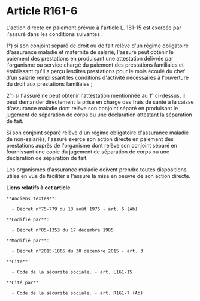 # Article R161-6

L'action directe en paiement prévue à l'article L. 161-15 est exercée par l'assuré dans les conditions suivantes :

1°) si son conjoint séparé de droit ou de fait relève d'un régime obligatoire d'assurance maladie et maternité de salarié,
l'assuré peut obtenir le paiement des prestations en produisant une attestation délivrée par l'organisme ou service chargé du
paiement des prestations familiales et établissant qu'il a perçu lesdites prestations pour le mois écoulé du chef d'un
salarié remplissant les conditions d'activité nécessaires à l'ouverture du droit aux prestations familiales ; 

2°) si l'assuré ne peut obtenir l'attestation mentionnée au 1° ci-dessus, il peut demander directement la prise en charge des
frais de santé à la caisse d'assurance maladie dont relève son conjoint séparé en produisant le jugement de séparation de
corps ou une déclaration attestant la séparation de fait.

Si son conjoint séparé relève d'un régime obligatoire d'assurance maladie de non-salariés, l'assuré exerce son action directe
en paiement des prestations auprès de l'organisme dont relève son conjoint séparé en fournissant une copie du jugement de
séparation de corps ou une déclaration de séparation de fait. 

Les organismes d'assurance maladie doivent prendre toutes dispositions utiles en vue de faciliter à l'assuré la mise en
oeuvre de son action directe.

**Liens relatifs à cet article**

	**Anciens textes**:

	  - Décret n°75-779 du 13 août 1975 - art. 6 (Ab)

	**Codifié par**:

	  - Décret n°85-1353 du 17 décembre 1985

	**Modifié par**:

	  - Décret n°2015-1865 du 30 décembre 2015 - art. 3

	**Cite**:

	  - Code de la sécurité sociale. - art. L161-15

	**Cité par**:

	  - Code de la sécurité sociale. - art. R161-7 (Ab)
